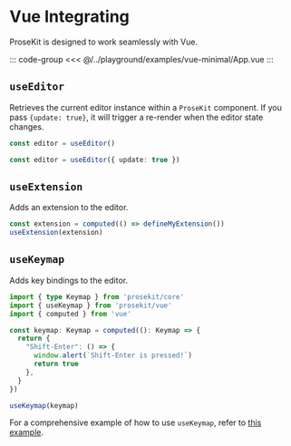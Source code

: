 # Vue Integrating

ProseKit is designed to work seamlessly with Vue. 

::: code-group
<<< @/../playground/examples/vue-minimal/App.vue
:::

## `useEditor`

Retrieves the current editor instance within a `ProseKit` component. If you pass `{update: true}`, it will trigger a re-render when the editor state changes.

```ts
const editor = useEditor()
```

```ts
const editor = useEditor({ update: true })
```

## `useExtension`

Adds an extension to the editor.

```ts
const extension = computed(() => defineMyExtension())
useExtension(extension)
```

## `useKeymap`

Adds key bindings to the editor.

```ts
import { type Keymap } from 'prosekit/core'
import { useKeymap } from 'prosekit/vue'
import { computed } from 'vue'

const keymap: Keymap = computed((): Keymap => {
  return {
    "Shift-Enter": () => {
      window.alert(`Shift-Enter is pressed!`)
      return true
    },
  }
})

useKeymap(keymap)
```

For a comprehensive example of how to use `useKeymap`, refer to [this example](/examples/vue-keymap).


